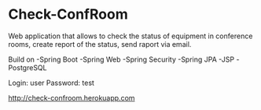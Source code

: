 # Check-ConfRoom

Web application that allows to check the status of equipment in conference
rooms, create report of the status, send raport via email.

Build on -Spring Boot -Spring Web -Spring Security -Spring JPA -JSP -PostgreSQL

Login: user
Password: test

http://check-confroom.herokuapp.com
